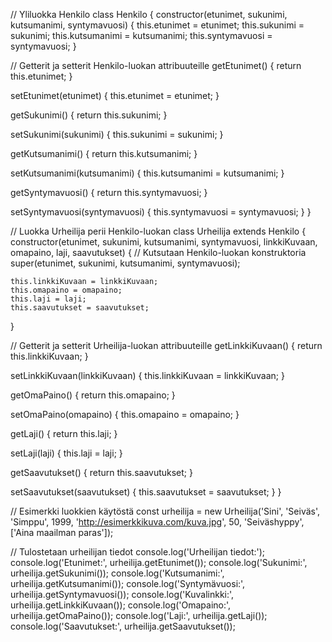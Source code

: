 // Yliluokka Henkilo
class Henkilo {
  constructor(etunimet, sukunimi, kutsumanimi, syntymavuosi) {
    this.etunimet = etunimet;
    this.sukunimi = sukunimi;
    this.kutsumanimi = kutsumanimi;
    this.syntymavuosi = syntymavuosi;
  }

  // Getterit ja setterit Henkilo-luokan attribuuteille
  getEtunimet() {
    return this.etunimet;
  }

  setEtunimet(etunimet) {
    this.etunimet = etunimet;
  }

  getSukunimi() {
    return this.sukunimi;
  }

  setSukunimi(sukunimi) {
    this.sukunimi = sukunimi;
  }

  getKutsumanimi() {
    return this.kutsumanimi;
  }

  setKutsumanimi(kutsumanimi) {
    this.kutsumanimi = kutsumanimi;
  }

  getSyntymavuosi() {
    return this.syntymavuosi;
  }

  setSyntymavuosi(syntymavuosi) {
    this.syntymavuosi = syntymavuosi;
  }
}

// Luokka Urheilija perii Henkilo-luokan
class Urheilija extends Henkilo {
  constructor(etunimet, sukunimi, kutsumanimi, syntymavuosi, linkkiKuvaan, omapaino, laji, saavutukset) {
    // Kutsutaan Henkilo-luokan konstruktoria
    super(etunimet, sukunimi, kutsumanimi, syntymavuosi);

    this.linkkiKuvaan = linkkiKuvaan;
    this.omapaino = omapaino;
    this.laji = laji;
    this.saavutukset = saavutukset;
  }

  // Getterit ja setterit Urheilija-luokan attribuuteille
  getLinkkiKuvaan() {
    return this.linkkiKuvaan;
  }

  setLinkkiKuvaan(linkkiKuvaan) {
    this.linkkiKuvaan = linkkiKuvaan;
  }

  getOmaPaino() {
    return this.omapaino;
  }

  setOmaPaino(omapaino) {
    this.omapaino = omapaino;
  }

  getLaji() {
    return this.laji;
  }

  setLaji(laji) {
    this.laji = laji;
  }

  getSaavutukset() {
    return this.saavutukset;
  }

  setSaavutukset(saavutukset) {
    this.saavutukset = saavutukset;
  }
}

// Esimerkki luokkien käytöstä
const urheilija = new Urheilija('Sini', 'Seiväs', 'Simppu', 1999, 'http://esimerkkikuva.com/kuva.jpg', 50, 'Seiväshyppy', ['Aina maailman paras']);

// Tulostetaan urheilijan tiedot
console.log('Urheilijan tiedot:');
console.log('Etunimet:', urheilija.getEtunimet());
console.log('Sukunimi:', urheilija.getSukunimi());
console.log('Kutsumanimi:', urheilija.getKutsumanimi());
console.log('Syntymävuosi:', urheilija.getSyntymavuosi());
console.log('Kuvalinkki:', urheilija.getLinkkiKuvaan());
console.log('Omapaino:', urheilija.getOmaPaino());
console.log('Laji:', urheilija.getLaji());
console.log('Saavutukset:', urheilija.getSaavutukset());
